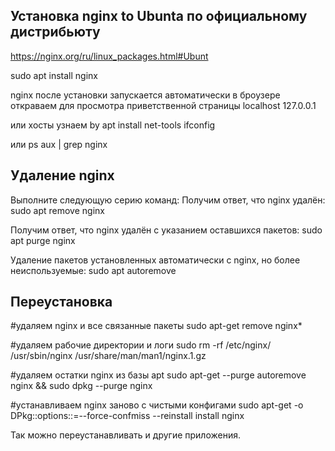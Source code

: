 ## Установка nginx to Ubunta по официальному дистрибьюту
https://nginx.org/ru/linux_packages.html#Ubunt

sudo apt install nginx

nginx после установки запускается автоматически
в броузере откраваем для просмотра приветственной страницы
localhost
127.0.0.1

или хосты узнаем by
apt install net-tools
ifconfig

или 
ps aux | grep nginx


## Удаление nginx
Выполните следующую серию команд:
Получим ответ, что nginx удалён:
sudo apt remove nginx

Получим ответ, что nginx удалён с указанием оставшихся пакетов:
sudo apt purge nginx

Удаление пакетов установленных автоматически с nginx, но более неиспользуемые:
sudo apt autoremove


## Переустановка
#удаляем nginx и все связанные пакеты
sudo apt-get remove nginx*

#удаляем рабочие директории и логи
sudo rm -rf /etc/nginx/ /usr/sbin/nginx /usr/share/man/man1/nginx.1.gz

#удаляем остатки nginx из базы apt
sudo apt-get --purge autoremove nginx && sudo dpkg --purge nginx

#устанавливаем nginx заново с чистыми конфигами
sudo apt-get -o DPkg::options::=--force-confmiss --reinstall install nginx

Так можно переустанавливать и другие приложения.